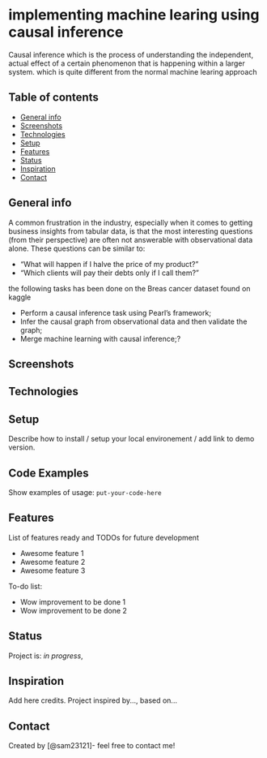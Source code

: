 # implementing machine learing using causal inference
Causal inference which is the process of understanding the independent, actual effect of a certain phenomenon that is happening within a larger system. which is quite different from the normal machine learing approach


## Table of contents
* [General info](#general-info)
* [Screenshots](#screenshots)
* [Technologies](#technologies)
* [Setup](#setup)
* [Features](#features)
* [Status](#status)
* [Inspiration](#inspiration)
* [Contact](#contact)

## General info
A common frustration in the industry, especially when it comes to getting business insights from tabular data, is that the most interesting questions (from their perspective) are often not answerable with observational data alone. These questions can be similar to:
- “What will happen if I halve the price of my product?”
- “Which clients will pay their debts only if I call them?”

the following tasks has been done on the Breas cancer dataset found on kaggle
- Perform a causal inference task using Pearl’s framework;
- Infer the causal graph from observational data and then validate the graph;
- Merge machine learning with causal inference;?

## Screenshots

## Technologies


## Setup
Describe how to install / setup your local environement / add link to demo version.

## Code Examples
Show examples of usage:
`put-your-code-here`

## Features
List of features ready and TODOs for future development
* Awesome feature 1
* Awesome feature 2
* Awesome feature 3

To-do list:
* Wow improvement to be done 1
* Wow improvement to be done 2

## Status
Project is: _in progress_, 

## Inspiration
Add here credits. Project inspired by..., based on...

## Contact
Created by [@sam23121]- feel free to contact me!